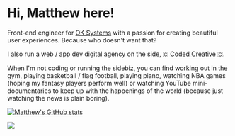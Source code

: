# Hi, Matthew here!

Front-end engineer for [OK Systems](https://okgrade.com/) with a passion for creating beautiful user experiences. Because who doesn't want that?

I also run a web / app dev digital agency on the side, 🇨 [Coded Creative](https://www.thecodedcreative.com/) 🇨.

When I'm not coding or running the sidebiz, you can find working out in the gym, playing basketball / flag football, playing piano, watching NBA games (hoping my fantasy players perform well) or watching YouTube mini-documentaries to keep up with the happenings of the world (because just watching the news is plain boring).

[![Matthew's GitHub stats](https://github-readme-stats.vercel.app/api?username=mpsb&count_private=true&theme=dracula)](https://github.com/anuraghazra/github-readme-stats)

![](https://komarev.com/ghpvc/?username=mpsb)
